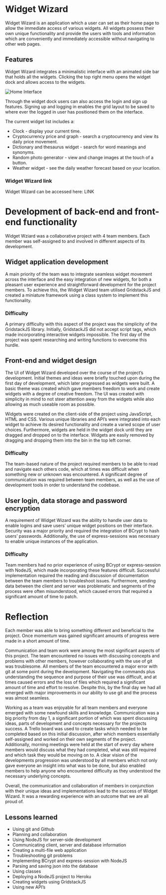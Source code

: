 
# Widget Wizard
Widget Wizard is an application which a user can set as their home page to allow the immediate access of various widgets. All widgets possess their own unique functionality and provide the users with tools and information which are conveniently and immediately accessible without navigating to other web pages.

## Features
Widget Wizard integrates a minimalistic interface with an animated side bar that holds all the widgets. Clicking the top right menu opens the widget dock and allows access to the widgets.



![Home Interface](https://github.com/jtabba/Widget_app/blob/main/client/images/README_images/interface_resized.jpeg)

Through the widget dock users can also access the login and sign up features. Signing up and logging in enables the grid layout to be saved to where ever the logged in user has positioned them on the interface.

The current widget list includes a:

- Clock - display your current time.
- Cryptocurrency price and graph - search a cryptocurrency and view its daily price movement.
- Dictionary and thesaurus widget - search for word meanings and synonyms.
- Random photo generator - view and change images at the touch of a button.
- Weather widget - see the daily weather forecast based on your location.

### Widget Wizard link
Widget Wizard can be accessed here: LINK

# Development of back-end and front-end functionality
Widget Wziard was a collaborative project with 4 team members. Each member was self-assigned to and involved in different aspects of its development. 


## Widget application development 
A main priority of the team was to integrate seamless widget movement across the interface and the easy integration of new widgets, for both a pleasant user experience and straightforward development for the project members. To achieve this, the Widget Wizard team utilised GridstackJS and created a miniature framework using a class system to implement this functionality.

### Difficulty
A primary difficulty with this aspect of the project was the simplicity of the GridstackJS library. Initially, GridstackJS did not accept script tags, which made incorporating interactive widgets impossible. The first day of the project was spent researching and writing functions to overcome this hurdle.


## Front-end and widget design
The UI of Widget Wizard developed over the course of the project’s development. Initial themes and ideas were briefly touched upon during the first day of development, which later progressed as widgets were built. A basic theme was created which gave members freedom to work and create widgets with a degree of creative freedom. The UI was created with simplicity in mind to not steer attention away from the widgets while also allowing as much useable room as possible.

Widgets were created on the client-side of the project using JavaScript, HTML and CSS. Various unique libraries and API’s were integrated into each widget to achieve its desired functionality and create a varied scope of user choices. Furthermore, widgets are held in the widget dock until they are dragged and dropped on to the interface. Widgets are easily removed by dragging and dropping them into the bin in the top left corner.

### Difficulty
The team-based nature of the project required members to be able to read and navigate each others code, which at times was difficult when something new or unknown was encountered. A significant degree of communication was required between team members, as well as the use of development tools in order to understand the codebase. 


## User login, data storage and password encryption 
A requirement of Widget Wizard was the ability to handle user data to enable logins and save users’ unique widget positions on their interface. Security was a major priority and required the integration of BCrypt to hash users’ passwords. Additionally, the use of express-sessions was necessary to enable unique instances of the application.

### Difficulty
Team members had no prior experience of using BCrypt or express-session with NodeJS, which made incorporating these features difficult. Successful implementation required the reading and discussion of documentation between the team members to troubleshoot issues. Furthermore, sending data between the client and server was problematic and segments of the process were often misunderstood, which caused errors that required a significant amount of time to patch.

# Reflection
Each member was able to bring something different and beneficial to the project. Once momentum was gained significant amounts of progress were made in a short amount of time.

Communication and team work were among the most significant aspects of this project. The team encountered no issues with discussing concepts and problems with other members, however collaborating with the use of git was troublesome. All members of the team encountered a major error with git at some point during the development. Navigating the commands plus understanding the sequence and purpose of their use was difficult, and at times caused errors and the loss of files which required a significant amount of time and effort to resolve. Despite this, by the final day we had all emerged with major improvements in our ability to use git and the process was almost seamless.

Working as a team was enjoyable for all team members and everyone emerged with some newfound skills and knowledge. Communication was a big priority from day 1, a significant portion of which was spent discussing ideas, parts of development and concepts necessary for the projects success. A Trello board was used to create tasks which needed to be completed based on this initial discussion, after which members essentially self-assigned and worked on their own segments of the project. Additionally, morning meetings were held at the start of every day where members would discuss what they had completed, what was still required and which task they would be moving on to. A clear vision of the developments progression was understood by all members which not only gave everyone an insight into what was to be done, but also enabled members to help anyone who encountered difficulty as they understood the necessary underlying concepts.

Overall, the communication and collaboration of members in conjunction with their unique ideas and implementations lead to the success of Widget Wizard. It was a rewarding experience with an outcome that we are all proud of.

## Lessons learned
- Using git and Github
- Planning and collaboration 
- Using NodeJS for server-side development
- Communicating client, server and database information
- Creating a multi-file web application
- Troubleshooting git problems
- Implementing BCrypt and express-session with NodeJS
- Parsing and saving json into the database
- Using classes
- Deploying a NodeJS project to Heroku 
- Creating widgets using GridstackJS
- Using new API’s
